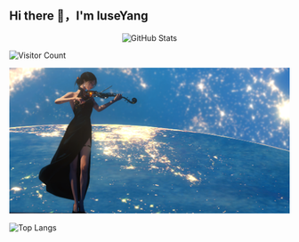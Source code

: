 ## Hi there 👋，I'm luseYang

<div style="text-align: center;">
    <img src="https://github-readme-stats.vercel.app/api?username=luseYang&show_icons=true&theme=cobalt" alt="GitHub Stats">
</div>

![Visitor Count](https://profile-counter.glitch.me/luseYang/count.svg)

![](https://github.com/luseYang/luseYang/blob/main/preview.png)

![Top Langs](https://github-readme-stats.vercel.app/api/top-langs/?username=luseYang&layout=compact&theme=cobalt)

